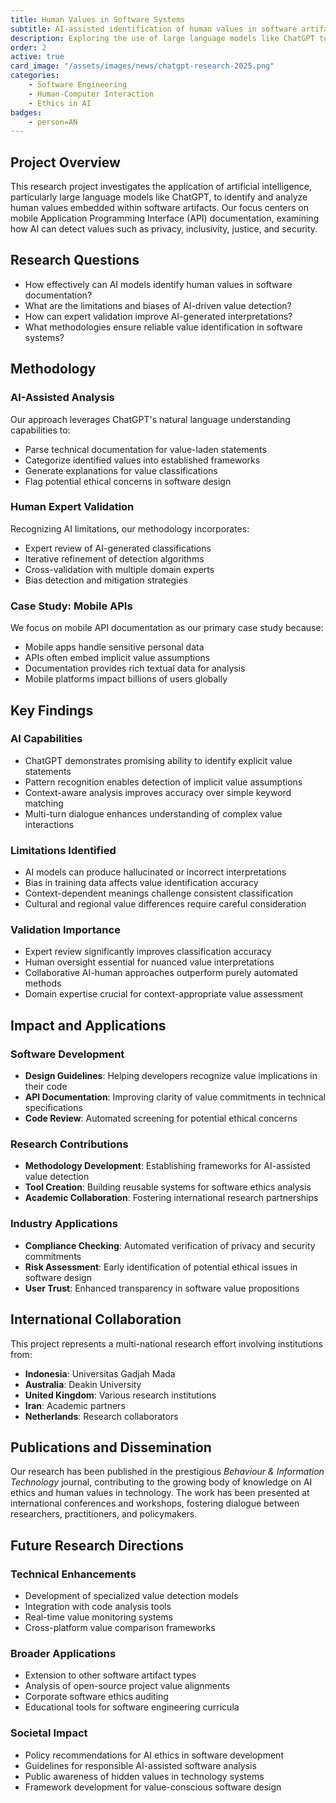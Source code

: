 ```yaml
---
title: Human Values in Software Systems
subtitle: AI-assisted identification of human values in software artifacts
description: Exploring the use of large language models like ChatGPT to identify and analyze human values such as privacy, security, and fairness embedded in software documentation and APIs.
order: 2
active: true
card_image: "/assets/images/news/chatgpt-research-2025.png"
categories: 
    - Software Engineering
    - Human-Computer Interaction
    - Ethics in AI
badges:
    - person=AN
---
```


## Project Overview

This research project investigates the application of artificial intelligence, particularly large language models like ChatGPT, to identify and analyze human values embedded within software artifacts. Our focus centers on mobile Application Programming Interface (API) documentation, examining how AI can detect values such as privacy, inclusivity, justice, and security.

## Research Questions

- How effectively can AI models identify human values in software documentation?
- What are the limitations and biases of AI-driven value detection?
- How can expert validation improve AI-generated interpretations?
- What methodologies ensure reliable value identification in software systems?

## Methodology

### AI-Assisted Analysis
Our approach leverages ChatGPT's natural language understanding capabilities to:
- Parse technical documentation for value-laden statements
- Categorize identified values into established frameworks
- Generate explanations for value classifications
- Flag potential ethical concerns in software design

### Human Expert Validation
Recognizing AI limitations, our methodology incorporates:
- Expert review of AI-generated classifications
- Iterative refinement of detection algorithms
- Cross-validation with multiple domain experts
- Bias detection and mitigation strategies

### Case Study: Mobile APIs
We focus on mobile API documentation as our primary case study because:
- Mobile apps handle sensitive personal data
- APIs often embed implicit value assumptions
- Documentation provides rich textual data for analysis
- Mobile platforms impact billions of users globally

## Key Findings

### AI Capabilities
- ChatGPT demonstrates promising ability to identify explicit value statements
- Pattern recognition enables detection of implicit value assumptions
- Context-aware analysis improves accuracy over simple keyword matching
- Multi-turn dialogue enhances understanding of complex value interactions

### Limitations Identified
- AI models can produce hallucinated or incorrect interpretations
- Bias in training data affects value identification accuracy
- Context-dependent meanings challenge consistent classification
- Cultural and regional value differences require careful consideration

### Validation Importance
- Expert review significantly improves classification accuracy
- Human oversight essential for nuanced value interpretations
- Collaborative AI-human approaches outperform purely automated methods
- Domain expertise crucial for context-appropriate value assessment

## Impact and Applications

### Software Development
- **Design Guidelines**: Helping developers recognize value implications in their code
- **API Documentation**: Improving clarity of value commitments in technical specifications
- **Code Review**: Automated screening for potential ethical concerns

### Research Contributions
- **Methodology Development**: Establishing frameworks for AI-assisted value detection
- **Tool Creation**: Building reusable systems for software ethics analysis
- **Academic Collaboration**: Fostering international research partnerships

### Industry Applications
- **Compliance Checking**: Automated verification of privacy and security commitments
- **Risk Assessment**: Early identification of potential ethical issues in software design
- **User Trust**: Enhanced transparency in software value propositions

## International Collaboration

This project represents a multi-national research effort involving institutions from:
- **Indonesia**: Universitas Gadjah Mada
- **Australia**: Deakin University  
- **United Kingdom**: Various research institutions
- **Iran**: Academic partners
- **Netherlands**: Research collaborators

## Publications and Dissemination

Our research has been published in the prestigious *Behaviour & Information Technology* journal, contributing to the growing body of knowledge on AI ethics and human values in technology. The work has been presented at international conferences and workshops, fostering dialogue between researchers, practitioners, and policymakers.

## Future Research Directions

### Technical Enhancements
- Development of specialized value detection models
- Integration with code analysis tools
- Real-time value monitoring systems
- Cross-platform value comparison frameworks

### Broader Applications
- Extension to other software artifact types
- Analysis of open-source project value alignments
- Corporate software ethics auditing
- Educational tools for software engineering curricula

### Societal Impact
- Policy recommendations for AI ethics in software development
- Guidelines for responsible AI-assisted software analysis
- Public awareness of hidden values in technology systems
- Framework development for value-conscious software design